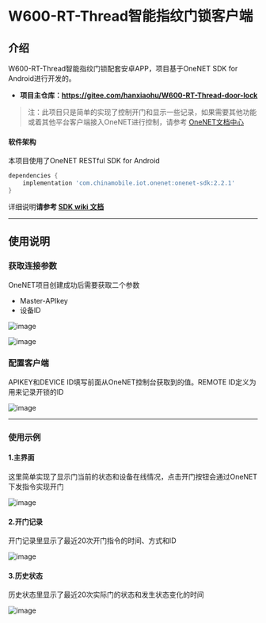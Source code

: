 # W600-RT-Thread智能指纹门锁客户端

## 介绍


W600-RT-Thread智能指纹门锁配套安卓APP，项目基于OneNET SDK for Android进行开发的。
- **项目主仓库：https://gitee.com/hanxiaohu/W600-RT-Thread-door-lock**

>注：此项目只是简单的实现了控制开门和显示一些记录，如果需要其他功能或着其他平台客户端接入OneNET进行控制，请参考 [OneNET文档中心](https://open.iot.10086.cn/doc/multiprotocol) 

#### 软件架构
本项目使用了OneNET RESTful SDK for Android
```gradle
dependencies {
    implementation 'com.chinamobile.iot.onenet:onenet-sdk:2.2.1'
}
```

详细说明**请参考 [SDK wiki 文档](https://github.com/cm-heclouds/AndroidSDK/wiki)**

--- 

## 使用说明

### 获取连接参数
OneNET项目创建成功后需要获取二个参数
- Master-APIkey
- 设备ID

![image](.assets/images/APIKEY.png)

![image](.assets/images/DEVICEID.png)

### 配置客户端
APIKEY和DEVICE ID填写前面从OneNET控制台获取到的值。REMOTE ID定义为用来记录开锁的ID

![image](.assets/images/Screenshot_1608953955.png)

--- 

### 使用示例
#### 1.主界面
这里简单实现了显示门当前的状态和设备在线情况，点击开门按钮会通过OneNET下发指令实现开门

![image](.assets/images/Screenshot_1608953946.png)

#### 2.开门记录

开门记录里显示了最近20次开门指令的时间、方式和ID

![image](.assets/images/Screenshot_1608953965.png)

#### 3.历史状态

历史状态里显示了最近20次实际门的状态和发生状态变化的时间

![image](.assets/images/Screenshot_1608953970.png)






